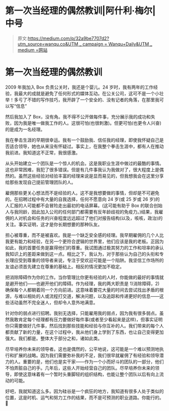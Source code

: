 # 第一次当经理的偶然教训|阿什利·梅尔|中号

> 原文:[https://medium.com/p/32a9be7707d2?utm_source=wanqu.co&UTM _ campaign = Wanqu+Daily&UTM _ medium =网站](https://medium.com/p/32a9be7707d2?utm_source=wanqu.co&utm_campaign=Wanqu+Daily&utm_medium=website)

# 第一次当经理的偶然教训



2009 年我加入 Box 负责公关时，我还是个婴儿。24 岁时，我有两年的工作经验，我最大的成就是避免了任何形式的媒体互动。在公关公司，这可不是一个小壮举！多亏了不错的写作技巧，我开辟了一个安全的、没有记者的角落，在那里我可以写“信息”

然后我加入了 Box，没有角。我不得不公开做每件事，充分展示我的成功和失败，因为我是唯一做我工作的人。这很可怕(也很刺激)。但更可怕(也更令人兴奋)的是成为一名经理。

我在拳击生涯的早期很幸运。我有一个鼓励我、信任我的经理，即使我怀疑自己是否适合领导，她也从来没有怀疑过。事实上，在我整个拳击生涯中，都有人在推动我前进。我知道这不正常，我很感激。

从头开始建立一个团队是一个惊人的机会。这是我职业生涯中做过的最酷的事情。这也非常困难，我犯了很多错误。但是有几件事我认为我做对了，很大程度上是偶然的。虽然这些经验对经验丰富的经理来说是显而易见的，但我想我会在这里分享给那些发现自己提前管理团队的人。

雇佣那些更关心想法而不是经验的人。这不是我想要做的事情，但却是不可避免的。在招聘过程中有大量的自我选择，任何不愿意向 24 岁(或 25 岁或 26 岁)的人汇报的人可能都不会冒险走出最初的电话屏幕。(这可能有助于 Box 的联合创始人与我同龄，因此加入公司的任何部门都需要有反年龄歧视的免疫力。)结果，我雇佣的人对机会和任务的兴奋程度远远超过了他们对报告结构(以及，咳咳，政治)的关注。事实证明，这才是你长期想要的那种队友。

担心被尊重，而不是被喜欢。我是一个缺乏安全感的经理。我早期雇佣的几个人比我更有能力和经验，在另一个更符合逻辑的世界里，他们应该是我的老板。正因为如此，我的首要任务是赢得他们的尊重。我试图通过极其努力的工作和坦率的承认我知识上的差距来做到这一点。相比之下，我认为，对于那些认为自己的头衔和专长理应受到尊重的领导者来说，专注于受欢迎可能是一个陷阱。我坚信工作场所的友谊必须首先建立在尊重的基础上。相反的情况更加不稳定。

把消除障碍作为你的工作。当你管理比你更有经验的人时，你能做的最好的事情就是避开他们——也避开他们的障碍。作为经理，我的两大职责是 1)消除障碍，2)确保每个人都朝着同一个方向前进。这意味着要花大量的时间去尝试找出矛盾的根源，与难以相处的人或流程打交道，解决问题，以及追踪和传递更好的信息——这些活动虽然不完全迷人，但却令人意外地满意。

针对你的弱点进行招聘。我别无选择，只能雇用我的弱点，因为我有很多弱点。虽然我敢肯定每个经理都有压力要做好每件事(或者至少看起来是这样)，但事实证明你只需要做好几件事，然后找到那些技能和经验与你互补的人。我们带来的每个人都贡献了新的力量，在这个过程中，我从他们身上学到了东西，也让自己变得更加强大。我们都是。整体大于部分之和，诸如此类。

尽早培养你未来的领导者。这也是偶然的，公平地说，这可能是一个难以预测地执行和扩展的战略。因为我们需要弥补我的不足，我们很早就雇佣了有经验和领导潜力的人。重要的是，他们也是实干家——作为一个小而好斗的团队的一部分，他们不怕弄脏自己的手。几年后，这些人开始经营自己的团队。尽早培养你未来的领导，即使这意味着有一个暂时头重脚轻的组织结构，也能让整个团队以后有向上流动的可能。

好吧，我就知道这么多。因为硅谷是一个疯狂的地方，我知道有很多人处于类似的位置，这是时机、运气和努力工作的结果，而不是可预测的职业道路。你能行的。👊

